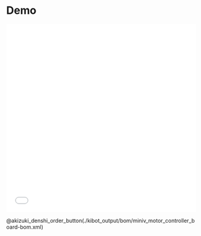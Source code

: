 # Demo

<iframe src="./kibot_output/bom/miniv_motor_controller_board-ibom.html" width="100%" height="500px" style="border: none;"></iframe>

@akizuki_denshi_order_button(./kibot_output/bom/miniv_motor_controller_board-bom.xml)
